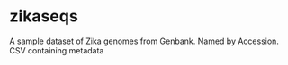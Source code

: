 # zikaseqs
A sample dataset of Zika genomes from Genbank. Named by Accession. CSV containing metadata
